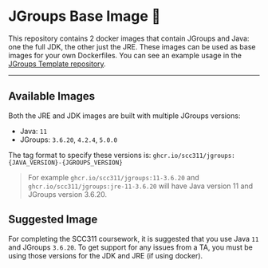 # JGroups Base Image 🐳

This repository contains 2 docker images that contain JGroups and Java: one the full JDK, the other just the JRE. These images can be used as base images for your own Dockerfiles. You can see an example usage in the [JGroups Template repository](https://github.com/scc311/jgroups-template).

---

## Available Images

Both the JRE and JDK images are built with multiple JGroups versions:

 - Java: `11`
 - JGroups: `3.6.20`, `4.2.4`, `5.0.0`

The tag format to specify these versions is: `ghcr.io/scc311/jgroups:{JAVA_VERSION}-{JGROUPS_VERSION}`

> For example `ghcr.io/scc311/jgroups:11-3.6.20` and `ghcr.io/scc311/jgroups:jre-11-3.6.20` will have Java version 11 and JGroups version 3.6.20.

## Suggested Image

For completing the SCC311 coursework, it is suggested that you use Java `11` and JGroups `3.6.20`. To get support for any issues from a TA, you must be using those versions for the JDK and JRE (if using docker).
